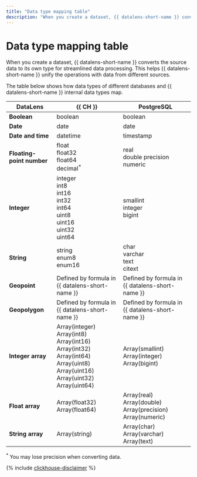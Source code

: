 ```yaml
---
title: "Data type mapping table"
description: "When you create a dataset, {{ datalens-short-name }} converts the source data to its own type for streamlined data processing. This helps {{ datalens-short-name }} unify operations with data from different sources."
---
```


# Data type mapping table

When you create a dataset, {{ datalens-short-name }} converts the source data to its own type for streamlined data processing.
This helps {{ datalens-short-name }} unify the operations with data from different sources.

The table below shows how data types of different databases and {{ datalens-short-name }} internal data types map.

DataLens | {{ CH }} | PostgreSQL |
----- | ----- | ----- |
**Boolean** | boolean | boolean |
**Date** | date | date |
**Date and time** | datetime | timestamp |
**Floating-point number** | float<br/>float32<br/>float64<br/>decimal<sup>*</sup> | real<br/>double precision<br/>numeric |
**Integer** | integer<br/>int8<br/>int16<br/>int32<br/>int64<br/>uint8<br/>uint16<br/>uint32<br/>uint64 | smallint<br/>integer<br/>bigint |
**String** | string<br/>enum8<br/>enum16 | char<br/>varchar<br/>text<br/>citext<br/> |
**Geopoint** | Defined by formula in {{ datalens-short-name }} | Defined by formula in {{ datalens-short-name }} |
**Geopolygon** | Defined by formula in {{ datalens-short-name }} | Defined by formula in {{ datalens-short-name }} |
**Integer array** | Array(integer)<br/> Array(int8)<br/>Array(int16)<br/>Array(int32)<br/>Array(int64)<br/>Array(uint8)<br/>Array(uint16)<br/>Array(uint32)<br/>Array(uint64) | Array(smallint)<br/>Array(integer)<br/>Array(bigint) |
**Float array** | Array(float32)<br/>Array(float64) | Array(real)<br/>Array(double)<br/>Array(precision)<br/>Array(numeric)|
**String array** | Array(string) | Array(char)<br/>Array(varchar)<br/>Array(text) |

<sup>*</sup> You may lose precision when converting data.

{% include [clickhouse-disclaimer](../../_includes/clickhouse-disclaimer.md) %}
